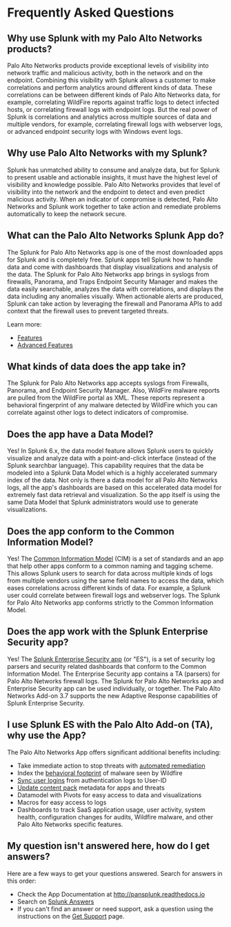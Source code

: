 Frequently Asked Questions
==========================

Why use Splunk with my Palo Alto Networks products?
---------------------------------------------------

Palo Alto Networks products provide exceptional levels of visibility into network traffic and malicious activity, both in the network and on the endpoint. Combining this visibility with Splunk allows a customer to make correlations and perform analytics around different kinds of data. These correlations can be between different kinds of Palo Alto Networks data, for example, correlating WildFire reports against traffic logs to detect infected hosts, or correlating firewall logs with endpoint logs. But the real power of Splunk is correlations and analytics across multiple sources of data and multiple vendors, for example, correlating firewall logs with webserver logs, or advanced endpoint security logs with Windows event logs.

Why use Palo Alto Networks with my Splunk?
------------------------------------------

Splunk has unmatched ability to consume and analyze data, but for Splunk to present usable and actionable insights, it must have the highest level of visibility and knowledge possible. Palo Alto Networks provides that level of visibility into the network and the endpoint to detect and even predict malicious activity. When an indicator of compromise is detected, Palo Alto Networks and Splunk work together to take action and remediate problems automatically to keep the network secure.

What can the Palo Alto Networks Splunk App do?
----------------------------------------------

The Splunk for Palo Alto Networks app is one of the most downloaded apps for Splunk and is completely free. Splunk apps tell Splunk how to handle data and come with dashboards that display visualizations and analysis of the data. The Splunk for Palo Alto Networks app brings in syslogs from firewalls, Panorama, and Traps Endpoint Security Manager and makes the data easily searchable, analyzes the data with correlations, and displays the data including any anomalies visually. When actionable alerts are produced, Splunk can take action by leveraging the firewall and Panorama APIs to add context that the firewall uses to prevent targeted threats.

Learn more:  
-   [Features](README.md#features)
-   [Advanced Features](/adaptive-response.md)

What kinds of data does the app take in?
----------------------------------------

The Splunk for Palo Alto Networks app accepts syslogs from Firewalls, Panorama, and Endpoint Security Manager. Also, WildFire malware reports are pulled from the WildFire portal as XML. These reports represent a behavioral fingerprint of any malware detected by WildFire which you can correlate against other logs to detect indicators of compromise.

Does the app have a Data Model?
-------------------------------

Yes! In Splunk 6.x, the data model feature allows Splunk users to quickly visualize and analyze data with a point-and-click interface (instead of the Splunk searchbar language). This capability requires that the data be modeled into a Splunk Data Model which is a highly accelerated summary index of the data. Not only is there a data model for all Palo Alto Networks logs, all the app's dashboards are based on this accelerated data model for extremely fast data retrieval and visualization. So the app itself is using the same Data Model that Splunk administrators would use to generate visualizations.

Does the app conform to the Common Information Model?
-----------------------------------------------------

Yes! The [Common Information Model](http://docs.splunk.com/Documentation/CIM/latest/User/Overview) (CIM) is a set of standards and an app that help other apps conform to a common naming and tagging scheme. This allows Splunk users to search for data across multiple kinds of logs from multiple vendors using the same field names to access the data, which eases correlations across different kinds of data. For example, a Splunk user could correlate between firewall logs and webserver logs. The Splunk for Palo Alto Networks app conforms strictly to the Common Information Model.

Does the app work with the Splunk Enterprise Security app?
----------------------------------------------------------

Yes! The [Splunk Enterprise Security app](http://www.splunk.com/en_us/products/premium-solutions/splunk-enterprise-security.html) (or "ES"), is a set of security log parsers and security related dashboards that conform to the Common Information Model. The Enterprise Security app contains a TA (parsers) for Palo Alto Networks firewall logs. The Splunk for Palo Alto Networks app and Enterprise Security app can be used individually, or together. The Palo Alto Networks Add-on 3.7 supports the new Adaptive Response capabilities of Splunk Enterprise Security.

I use Splunk ES with the Palo Alto Add-on (TA), why use the App?
----------------------------------------------------------------

The Palo Alto Networks App offers significant additional benefits including:

-   Take immediate action to stop threats with [automated remediation](/adaptive-response.md)
-   Index the [behavioral footprint](/wildfire.md) of malware seen by Wildfire
-   [Sync user logins](/userid.md) from authentication logs to User-ID
-   [Update content pack](/lookups.md) metadata for apps and threats
-   Datamodel with Pivots for easy access to data and visualizations
-   Macros for easy access to logs
-   Dashboards to track SaaS application usage, user activity, system health, configuration changes for audits, Wildfire malware, and other Palo Alto Networks specific features.

My question isn't answered here, how do I get answers?
------------------------------------------------------

Here are a few ways to get your questions answered. Search for answers in this order:

-   Check the App Documentation at <http://pansplunk.readthedocs.io>
-   Search on [Splunk Answers](http://answers.splunk.com/app/questions/491.html)
-   If you can't find an answer or need support, ask a question using the instructions on the [Get Support](support.md) page.


